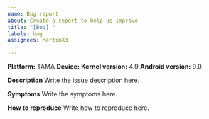 ```yaml
---
name: Bug report
about: Create a report to help us improve
title: "[Bug] "
labels: bug
assignees: MartinX3

---
```


**Platform:** TAMA
**Device:** 
**Kernel version:** 4.9
**Android version:** 9.0

**Description**
Write the issue description here.

**Symptoms**
Write the symptoms here.

**How to reproduce**
Write how to reproduce here.
